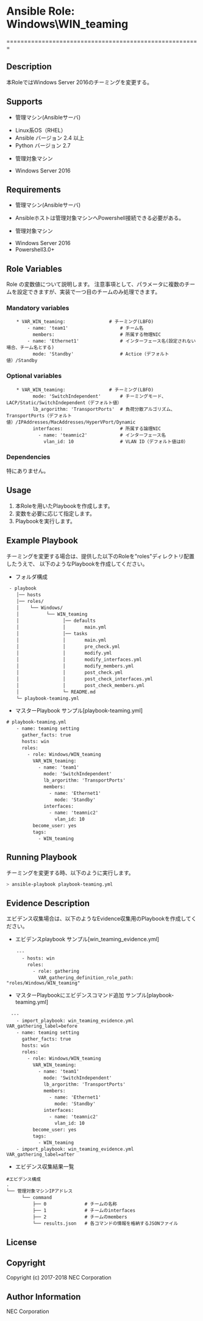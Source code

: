 # Ansible Role: Windows\WIN\_teaming
=======================================================

## Description
本RoleではWindows Server 2016のチーミングを変更する。

## Supports  
- 管理マシン(Ansibleサーバ)  
 * Linux系OS（RHEL）  
 * Ansible バージョン 2.4 以上  
 * Python バージョン 2.7  
- 管理対象マシン
 * Windows Server 2016

## Requirements
- 管理マシン(Ansibleサーバ)
 * Ansibleホストは管理対象マシンへPowershell接続できる必要がある。
- 管理対象マシン
 * Windows Server 2016
 * Powershell3.0+

## Role Variables
Role の変数値について説明します。
注意事項として、パラメータに複数のチームを設定できますが、実装で一つ目のチームのみ処理できます。

### Mandatory variables
~~~
　  * VAR_WIN_teaming:                # チーミング(LBFO)
　      - name: 'team1'                   # チーム名
　        members:                        # 所属する物理NIC
　      - name: 'Ethernet1'               # インターフェース名(設定されない場合、チーム名とする)
　        mode: 'Standby'                 # Actice（デフォルト値）/Standby
~~~

### Optional variables
~~~
　  * VAR_WIN_teaming:                # チーミング(LBFO)
　        mode: 'SwitchIndependent'       # チーミングモード、LACP/Static/SwitchIndependent（デフォルト値）
　        lb_argorithm: 'TransportPorts'  # 負荷分散アルゴリズム、TransportPorts（デフォルト値）/IPAddresses/MacAddresses/HyperVPort/Dynamic
　        interfaces:                     # 所属する論理NIC
　          - name: 'teamnic2'            # インターフェース名
　            vlan_id: 10                 # VLAN ID（デフォルト値は0）
~~~

### Dependencies

特にありません。

## Usage

1. 本Roleを用いたPlaybookを作成します。
2. 変数を必要に応じて指定します。
3. Playbookを実行します。

## Example Playbook

チーミングを変更する場合は、提供した以下のRoleを"roles"ディレクトリ配置したうえで、
以下のようなPlaybookを作成してください。

- フォルダ構成
~~~
 - playbook
　  │── hosts
　  │── roles/
　  │    └── Windows/
　  │          └── WIN_teaming
　  │                │── defaults
　  │                │       main.yml
　  │                │── tasks
　  │                │       main.yml
　  │                │       pre_check.yml
　  │                │       modify.yml
　  │                │       modify_interfaces.yml
　  │                │       modify_members.yml
　  │                │       post_check.yml
　  │                │       post_check_interfaces.yml
　  │                │       post_check_members.yml
　  │                └─ README.md
　  └─ playbook-teaming.yml  
~~~

- マスターPlaybook サンプル[playbook-teaming.yml]
~~~
# playbook-teaming.yml
　  - name: teaming setting 
　    gather_facts: true  
　    hosts: win
　    roles:
　      - role: Windows/WIN_teaming
　        VAR_WIN_teaming:
　          - name: 'team1'
　            mode: 'SwitchIndependent'
　            lb_argorithm: 'TransportPorts'
　            members:
　              - name: 'Ethernet1'
　                mode: 'Standby'
　            interfaces:
　              - name: 'teamnic2'
　                vlan_id: 10 
　        become_user: yes
　        tags:
　          - WIN_teaming 
~~~

## Running Playbook

チーミングを変更する時、以下のように実行します。  

~~~sh
> ansible-playbook playbook-teaming.yml
~~~

## Evidence Description

エビデンス収集場合は、以下のようなEvidence収集用のPlaybookを作成してください。  

- エビデンスplaybook サンプル[win\_teaming\_evidence.yml]
~~~
　  ---
　    - hosts: win
　      roles:
　        - role: gathering
　          VAR_gathering_definition_role_path: "roles/Windows/WIN_teaming"
~~~

- マスターPlaybookにエビデンスコマンド追加 サンプル[playbook-teaming.yml]
~~~
　---
　  - import_playbook: win_teaming_evidence.yml VAR_gathering_label=before
　  - name: teaming setting 
　    gather_facts: true  
　    hosts: win
　    roles:
　      - role: Windows/WIN_teaming
　        VAR_WIN_teaming:
　          - name: 'team1'
　            mode: 'SwitchIndependent'
　            lb_argorithm: 'TransportPorts'
　            members:
　              - name: 'Ethernet1'
　                mode: 'Standby'
　            interfaces:
　              - name: 'teamnic2'
　                vlan_id: 10 
　        become_user: yes
　        tags:
　          - WIN_teaming 
　  - import_playbook: win_teaming_evidence.yml VAR_gathering_label=after
~~~

- エビデンス収集結果一覧
~~~
#エビデンス構成
.
└── 管理対象マシンIPアドレス
　    └── command
　        ├── 0              # チームの名称
　        ├── 1              # チームのinterfaces
　        ├── 2              # チームのmembers
　        └── results.json   # 各コマンドの情報を格納するJSONファイル
~~~

## License

## Copyright

Copyright (c) 2017-2018 NEC Corporation

## Author Information

NEC Corporation
